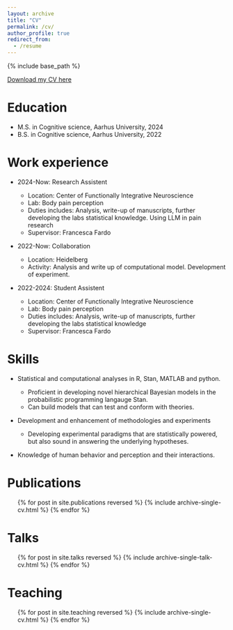 ```yaml
---
layout: archive
title: "CV"
permalink: /cv/
author_profile: true
redirect_from:
  - /resume
---
```


{% include base_path %}

[Download my CV here]()

Education
======
* M.S. in Cognitive science, Aarhus University, 2024
* B.S. in Cognitive science, Aarhus University, 2022

Work experience
======

* 2024-Now: Research Assistent 
  * Location: Center of Functionally Integrative Neuroscience
  * Lab: Body pain perception
  * Duties includes: Analysis, write-up of manuscripts, further developing the labs statistical knowledge. Using LLM in pain research
  * Supervisor: Francesca Fardo


* 2022-Now: Collaboration
  * Location: Heidelberg
  * Activity: Analysis and write up of computational model. Development of experiment.
  
* 2022-2024: Student Assistent 
  * Location: Center of Functionally Integrative Neuroscience
  * Lab: Body pain perception
  * Duties includes: Analysis, write-up of manuscripts, further developing the labs statistical knowledge
  * Supervisor: Francesca Fardo

Skills
======
* Statistical and computational analyses in R, Stan, MATLAB and python.
  * Proficient in developing novel hierarchical Bayesian models in the probabilistic programming langauge Stan.
  * Can build models that can test and conform with theories.

* Development and enhancement of methodologies and experiments
  * Developing experimental paradigms that are statistically powered, but also sound in answering the underlying hypotheses.
  
* Knowledge of human behavior and perception and their interactions.

Publications
======
  <ul>{% for post in site.publications reversed %}
    {% include archive-single-cv.html %}
  {% endfor %}</ul>
  
Talks
======
  <ul>{% for post in site.talks reversed %}
    {% include archive-single-talk-cv.html  %}
  {% endfor %}</ul>
  
Teaching
======
  <ul>{% for post in site.teaching reversed %}
    {% include archive-single-cv.html %}
  {% endfor %}</ul>
  
